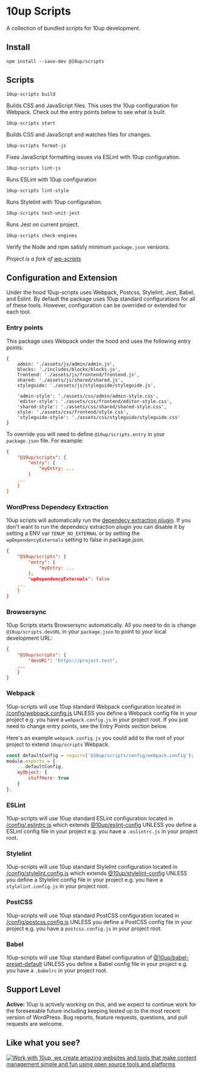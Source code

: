 # 10up Scripts

A collection of bundled scripts for 10up development.

## Install
```
npm install --save-dev @10up/scripts
```

## Scripts

```
10up-scripts build
```

Builds CSS and JavaScript files. This uses the 10up configuration for Webpack. Check out the entry points below to see what is built.

```
10up-scripts start
```

Builds CSS and JavaScript and watches files for changes.

```
10up-scripts format-js
```

Fixes JavaScript formatting issues via ESLint with 10up configuration.

```
10up-scripts lint-js
```

Runs ESLint with 10up configuration

```
10up-scripts lint-style
```

Runs Stylelint with 10up configuration.

```
10up-scripts test-unit-jest
```

Runs Jest on current project.

```
10up-scripts check-engines
```

Verify the Node and npm satisfy minimum `package.json` versions.

*Project is a fork of [wp-scripts](https://github.com/WordPress/gutenberg/tree/master/packages/scripts)*

## Configuration and Extension

Under the hood 10up-scripts uses Webpack, Postcss, Stylelint, Jest, Babel, and Eslint. By default the package uses 10up standard configurations for all of these tools. However, configuration can be overrided or extended for each tool.



### Entry points

This package uses Webpack under the hood and uses the following entry points:
```
{
    admin: './assets/js/admin/admin.js',
    blocks: './includes/blocks/blocks.js',
    frontend: './assets/js/frontend/frontend.js',
    shared: './assets/js/shared/shared.js',
    styleguide: './assets/js/styleguide/styleguide.js',

    'admin-style': './assets/css/admin/admin-style.css',
    'editor-style': './assets/css/frontend/editor-style.css',
    'shared-style': './assets/css/shared/shared-style.css',
    style: './assets/css/frontend/style.css',
    'styleguide-style': './assets/css/styleguide/styleguide.css'
}
```

To override you will need to define `@10up/scripts.entry` in your `package.json` file. For example:

```json
{
    "@10up/scripts": {
        "entry": {
            "myEntry: ...
        }
	...
    }
}
```

### WordPress Dependecy Extraction

10up scripts will automatically run the [dependecy extraction plugin](https://developer.wordpress.org/block-editor/packages/packages-dependency-extraction-webpack-plugin/). If you don't want to run the dependecy extraction plugin you can disable it by setting a ENV var `TENUP_NO_EXTERNAL` or by setting the `wpDependencyExternals` setting to false in package.json.

```json
{
    "@10up/scripts": {
        "entry": {
            "myEntry: ...
        },
        "wpDependencyExternals": false
	...
    }
}
```


### Browsersync

10up Scripts starts Browsersync automatically. All you need to do is change `@10up/scripts.devURL` in your `package.json` to point to your local development URL:

```json
{
    "@10up/scripts": {
        "devURL": "https://project.test",
	...
    }
}
```

### Webpack

10up-scripts will use 10up standard Webpack configuration located in [/config/webpack.config.js](https://github.com/10up/10up-scripts/blob/master/config/webpack.config.js) UNLESS you define a Webpack config file in your project e.g. you have a `webpack.config.js` in your project root. If you just need to change entry points, see the Entry Points section below.

Here's an example `webpack.config.js` you could add to the root of your project to extend `10up/scripts` Webpack.

```js
const defaultConfig = require('@10up/scripts/config/webpack.config');
module.exports = {
	...defaultConfig,
	myObject: {
        stuffHere: true
    }
};
```

### ESLint

10up-scripts will use 10up standard ESLint configuration located in [/config/.eslintrc.js](https://github.com/10up/10up-scripts/blob/master/config/.eslintrc.js) which extends [@10up/eslint-config](https://github.com/10up/eslint-config) UNLESS you define a ESLint config file in your project e.g. you have a `.eslintrc.js` in your project root. 

### Stylelint

10up-scripts will use 10up standard Stylelint configuration located in [/config/stylelint.config.js](https://github.com/10up/10up-scripts/blob/master/config/stylelint.config.js) which extends [@10up/stylelint-config](https://github.com/10up/stylelint-config) UNLESS you define a Stylelint config file in your project e.g. you have a `stylelint.config.js` in your project root.

### PostCSS

10up-scripts will use 10up standard PostCSS configuration located in [/config/postcss.config.js](https://github.com/10up/10up-scripts/blob/master/config/postcss.config.js) UNLESS you define a PostCSS config file in your project e.g. you have a `postcss.config.js` in your project root.

### Babel

10up-scripts will use 10up standard Babel configuration of [@10up/babel-preset-default](https://github.com/10up/babel-preset-default) UNLESS you define a Babel config file in your project e.g. you have a `.babelrc` in your project root.

## Support Level

**Active:** 10up is actively working on this, and we expect to continue work for the foreseeable future including keeping tested up to the most recent version of WordPress.  Bug reports, feature requests, questions, and pull requests are welcome.

## Like what you see?

<a href="http://10up.com/contact/"><img src="https://10up.com/uploads/2016/10/10up-Github-Banner.png" alt="Work with 10up, we create amazing websites and tools that make content management simple and fun using open source tools and platforms"></a>
